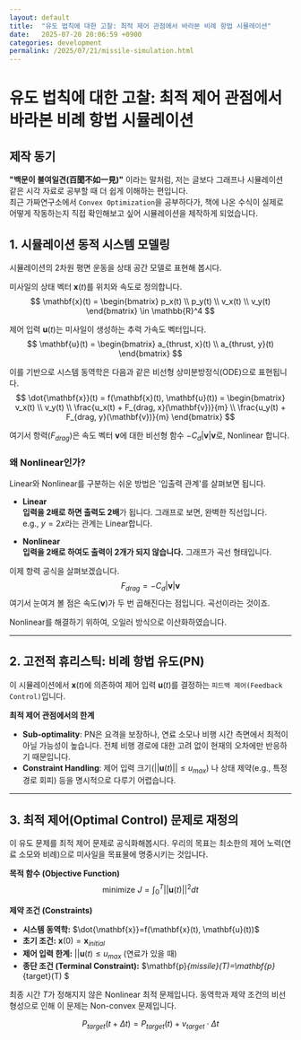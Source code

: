 ```yaml
---
layout: default
title:  "유도 법칙에 대한 고찰: 최적 제어 관점에서 바라본 비례 항법 시뮬레이션"
date:   2025-07-20 20:06:59 +0900
categories: development
permalink: /2025/07/21/missile-simulation.html
---
```


# 유도 법칙에 대한 고찰: 최적 제어 관점에서 바라본 비례 항법 시뮬레이션

## 제작 동기

**"백문이 불여일견(百聞不如一見)"** 이라는 말처럼, 저는 글보다 그래프나 시뮬레이션 같은 시각 자료로 공부할 때 더 쉽게 이해하는 편입니다.  
최근 가짜연구소에서 `Convex Optimization`을 공부하다가, 책에 나온 수식이 실제로 어떻게 작동하는지 직접 확인해보고 싶어 시뮬레이션을 제작하게 되었습니다.

## 1. 시뮬레이션 동적 시스템 모델링

시뮬레이션의 2차원 평면 운동을 상태 공간 모델로 표현해 봅시다.  

미사일의 상태 벡터 $\mathbf{x}(t)$를 위치와 속도로 정의합니다.
$$
\mathbf{x}(t) = 
\begin{bmatrix}
p_x(t) \\
p_y(t) \\
v_x(t) \\
v_y(t)
\end{bmatrix}
\in \mathbb{R}^4
$$

제어 입력 $\mathbf{u}(t)$는 미사일이 생성하는 추력 가속도 벡터입니다.
$$
\mathbf{u}(t) = 
\begin{bmatrix}
a_{thrust, x}(t) \\
a_{thrust, y}(t)
\end{bmatrix}
$$

이를 기반으로 시스템 동역학은 다음과 같은 비선형 상미분방정식(ODE)으로 표현됩니다.
$$
\dot{\mathbf{x}}(t) = f(\mathbf{x}(t), \mathbf{u}(t)) =
\begin{bmatrix}
v_x(t) \\
v_y(t) \\
\frac{u_x(t) + F_{drag, x}(\mathbf{v})}{m} \\
\frac{u_y(t) + F_{drag, y}(\mathbf{v})}{m}
\end{bmatrix}
$$

여기서 항력($F_{drag}$)은 속도 벡터 $\mathbf{v}$에 대한 비선형 함수 $-C_d |\mathbf{v}| \mathbf{v}$로, Nonlinear 합니다.  

### 왜 Nonlinear인가?

Linear와 Nonlinear를 구분하는 쉬운 방법은 '입출력 관계'를 살펴보면 됩니다.  
- **Linear**  
**입력을 2배로 하면 출력도 2배**가 됩니다. 그래프로 보면, 완벽한 직선입니다.  
e.g., $y=2x$라는 관계는 Linear합니다.

- **Nonlinear**  
**입력을 2배로 하여도 출력이 2개가 되지 않습니다.** 그래프가 곡선 형태입니다.  
  
이제 항력 공식을 살펴보겠습니다.  
$$
F_{drag}=-C_d|\mathbf{v}|\mathbf{v}
$$
여기서 눈여겨 볼 점은 속도($\mathbf{v}$)가 두 번 곱해진다는 점입니다. 곡선이라는 것이죠.

Nonlinear를 해결하기 위하여, 오일러 방식으로 이산화하였습니다.  

---

## 2. 고전적 휴리스틱: 비례 항법 유도(PN)

이 시뮬레이션에서 $\mathbf{x}(t)$에 의존하여 제어 입력 $\mathbf{u}(t)$를 결정하는 `피드백 제어(Feedback Control)`입니다.  

**최적 제어 관점에서의 한계**
- **Sub-optimality**: PN은 요격을 보장하나, 연료 소모나 비행 시간 측면에서 최적이 아닐 가능성이 높습니다. 전체 비행 경로에 대한 고려 없이 현재의 오차에만 반응하기 때문입니다.  
- **Constraint Handling**: 제어 입력 크기($||\mathbf{u}(t)|| \leq u_{max}$) 나 상태 제약(e.g., 특정 경로 회피) 등을 명시적으로 다루기 어렵습니다.  

---

## 3. 최적 제어(Optimal Control) 문제로 재정의

이 유도 문제를 최적 제어 문제로 공식화해봅시다. 우리의 목표는 최소한의 제어 노력(연료 소모와 비례)으로 미사일을 목표물에 명중시키는 것입니다.  

**목적 함수 (Objective Function)**  
$$
\text{minimize} \ J=\int^{T}_{0} ||\mathbf{u}(t)||^2 dt
$$

**제약 조건 (Constraints)**  
- **시스템 동역학:** $\dot{\mathbf{x}}=f(\mathbf{x}(t), \mathbf{u}(t))$  
- **초기 조건:** $\mathbf{x}(0) = \mathbf{x}_{initial}$  
- **제어 입력 한계:** $||\mathbf{u}(t) \leq u_{max} \ \text{(연료가 있을 때)}$  
- **종단 조건 (Terminal Constraint):** $\mathbf{p}_{missile}(T)=\mathbf{p}_{target}(T) $  

최종 시간 $T$가 정해지지 않은 Nonlinear 최적 문제입니다. 동역학과 제약 조건의 비선형성으로 인해 이 문제는 Non-convex 문제입니다.  



$$
P_{target}(t + \Delta t) = P_{target}(t)  + v_{target} \cdot \Delta t
$$
